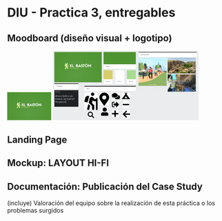 # DIU - Practica 3, entregables

## Moodboard (diseño visual + logotipo)   

<img src="/img/Logotipo-El-Baston-de-Granada.png" alt="Logotipo-El-Baston-de-Granada" style="zoom: 10%;" />

<img src="imgs/moodboard/Moodboard.png" alt="Imagen Moodboard" style="zoom: 33%;" />

## Landing Page


## Mockup: LAYOUT HI-FI


## Documentación: Publicación del Case Study


(incluye) Valoración del equipo sobre la realización de esta práctica o los problemas surgidos
 

